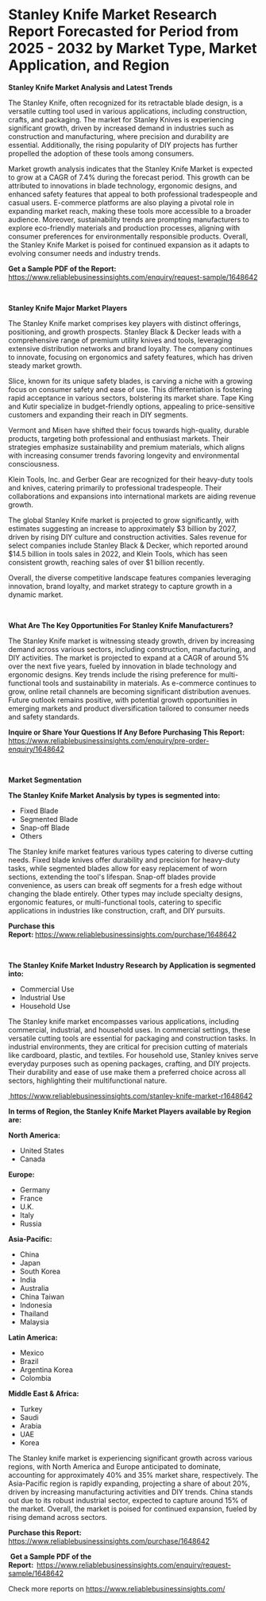 <p><h1>Stanley Knife Market Research Report Forecasted for Period from 2025 -  2032 by Market Type, Market Application, and Region</h1></p><p><strong>Stanley Knife Market Analysis and Latest Trends</strong></p>
<p><p>The Stanley Knife, often recognized for its retractable blade design, is a versatile cutting tool used in various applications, including construction, crafts, and packaging. The market for Stanley Knives is experiencing significant growth, driven by increased demand in industries such as construction and manufacturing, where precision and durability are essential. Additionally, the rising popularity of DIY projects has further propelled the adoption of these tools among consumers.</p><p>Market growth analysis indicates that the Stanley Knife Market is expected to grow at a CAGR of 7.4% during the forecast period. This growth can be attributed to innovations in blade technology, ergonomic designs, and enhanced safety features that appeal to both professional tradespeople and casual users. E-commerce platforms are also playing a pivotal role in expanding market reach, making these tools more accessible to a broader audience. Moreover, sustainability trends are prompting manufacturers to explore eco-friendly materials and production processes, aligning with consumer preferences for environmentally responsible products. Overall, the Stanley Knife Market is poised for continued expansion as it adapts to evolving consumer needs and industry trends.</p></p>
<p><strong>Get a Sample PDF of the Report:&nbsp;</strong> <a href="https://www.reliablebusinessinsights.com/enquiry/request-sample/1648642?utm_campaign=2234&utm_medium=2&utm_source=Github&utm_content=ia&utm_term=07022025&utm_id=stanley-knife">https://www.reliablebusinessinsights.com/enquiry/request-sample/1648642</a></p>
<p>&nbsp;</p>
<p><strong>Stanley Knife Major Market Players</strong></p>
<p><p>The Stanley Knife market comprises key players with distinct offerings, positioning, and growth prospects. Stanley Black & Decker leads with a comprehensive range of premium utility knives and tools, leveraging extensive distribution networks and brand loyalty. The company continues to innovate, focusing on ergonomics and safety features, which has driven steady market growth.</p><p>Slice, known for its unique safety blades, is carving a niche with a growing focus on consumer safety and ease of use. This differentiation is fostering rapid acceptance in various sectors, bolstering its market share. Tape King and Kutir specialize in budget-friendly options, appealing to price-sensitive customers and expanding their reach in DIY segments. </p><p>Vermont and Misen have shifted their focus towards high-quality, durable products, targeting both professional and enthusiast markets. Their strategies emphasize sustainability and premium materials, which aligns with increasing consumer trends favoring longevity and environmental consciousness.</p><p>Klein Tools, Inc. and Gerber Gear are recognized for their heavy-duty tools and knives, catering primarily to professional tradespeople. Their collaborations and expansions into international markets are aiding revenue growth.</p><p>The global Stanley Knife market is projected to grow significantly, with estimates suggesting an increase to approximately $3 billion by 2027, driven by rising DIY culture and construction activities. Sales revenue for select companies include Stanley Black & Decker, which reported around $14.5 billion in tools sales in 2022, and Klein Tools, which has seen consistent growth, reaching sales of over $1 billion recently.</p><p>Overall, the diverse competitive landscape features companies leveraging innovation, brand loyalty, and market strategy to capture growth in a dynamic market.</p></p>
<p>&nbsp;</p>
<p><strong>What Are The Key Opportunities For Stanley Knife Manufacturers?</strong></p>
<p><p>The Stanley Knife market is witnessing steady growth, driven by increasing demand across various sectors, including construction, manufacturing, and DIY activities. The market is projected to expand at a CAGR of around 5% over the next five years, fueled by innovation in blade technology and ergonomic designs. Key trends include the rising preference for multi-functional tools and sustainability in materials. As e-commerce continues to grow, online retail channels are becoming significant distribution avenues. Future outlook remains positive, with potential growth opportunities in emerging markets and product diversification tailored to consumer needs and safety standards.</p></p>
<p><strong>Inquire or Share Your Questions If Any Before Purchasing This Report:</strong> <a href="https://www.reliablebusinessinsights.com/enquiry/pre-order-enquiry/1648642?utm_campaign=2234&utm_medium=2&utm_source=Github&utm_content=ia&utm_term=07022025&utm_id=stanley-knife">https://www.reliablebusinessinsights.com/enquiry/pre-order-enquiry/1648642</a></p>
<p>&nbsp;</p>
<p><strong>Market Segmentation</strong></p>
<p><strong>The Stanley Knife Market Analysis by types is segmented into:</strong></p>
<p><ul><li>Fixed Blade</li><li>Segmented Blade</li><li>Snap-off Blade</li><li>Others</li></ul></p>
<p><p>The Stanley knife market features various types catering to diverse cutting needs. Fixed blade knives offer durability and precision for heavy-duty tasks, while segmented blades allow for easy replacement of worn sections, extending the tool's lifespan. Snap-off blades provide convenience, as users can break off segments for a fresh edge without changing the blade entirely. Other types may include specialty designs, ergonomic features, or multi-functional tools, catering to specific applications in industries like construction, craft, and DIY pursuits.</p></p>
<p><strong>Purchase this Report:&nbsp;</strong><a href="https://www.reliablebusinessinsights.com/purchase/1648642?utm_campaign=2234&utm_medium=2&utm_source=Github&utm_content=ia&utm_term=07022025&utm_id=stanley-knife">https://www.reliablebusinessinsights.com/purchase/1648642</a></p>
<p>&nbsp;</p>
<p><strong>The Stanley Knife Market Industry Research by Application is segmented into:</strong></p>
<p><ul><li>Commercial Use</li><li>Industrial Use</li><li>Household Use</li></ul></p>
<p><p>The Stanley knife market encompasses various applications, including commercial, industrial, and household uses. In commercial settings, these versatile cutting tools are essential for packaging and construction tasks. In industrial environments, they are critical for precision cutting of materials like cardboard, plastic, and textiles. For household use, Stanley knives serve everyday purposes such as opening packages, crafting, and DIY projects. Their durability and ease of use make them a preferred choice across all sectors, highlighting their multifunctional nature.</p></p>
<p><a href="https://www.reliablebusinessinsights.com/stanley-knife-market-r1648642?utm_campaign=2234&utm_medium=2&utm_source=Github&utm_content=ia&utm_term=07022025&utm_id=stanley-knife">&nbsp;https://www.reliablebusinessinsights.com/stanley-knife-market-r1648642</a></p>
<p><strong>In terms of Region, the Stanley Knife Market Players available by Region are:</strong></p>
<p>
    <p> <strong> North America: </strong>
        <ul>
            <li>United States</li>
            <li>Canada</li>
        </ul>
        </p> 
    <p> <strong> Europe: </strong>
        <ul>
            <li>Germany</li>
            <li>France</li>
            <li>U.K.</li>
            <li>Italy</li>
            <li>Russia</li>
        </ul>
        </p> 
    <p> <strong> Asia-Pacific: </strong>
        <ul>
            <li>China</li>
            <li>Japan</li>
            <li>South Korea</li>
            <li>India</li>
            <li>Australia</li>
            <li>China Taiwan</li>
            <li>Indonesia</li>
            <li>Thailand</li>
            <li>Malaysia</li>
        </ul>
        </p> 
    <p> <strong> Latin America: </strong>
        <ul>
            <li>Mexico</li>
            <li>Brazil</li>
            <li>Argentina Korea</li>
            <li>Colombia</li>
        </ul>
        </p> 
    <p> <strong> Middle East & Africa: </strong>
        <ul>
            <li>Turkey</li>
            <li>Saudi</li>
            <li>Arabia</li>
            <li>UAE</li>
            <li>Korea</li>
        </ul>
    </p>
    </p>
<p><p>The Stanley knife market is experiencing significant growth across various regions, with North America and Europe anticipated to dominate, accounting for approximately 40% and 35% market share, respectively. The Asia-Pacific region is rapidly expanding, projecting a share of about 20%, driven by increasing manufacturing activities and DIY trends. China stands out due to its robust industrial sector, expected to capture around 15% of the market. Overall, the market is poised for continued expansion, fueled by rising demand across sectors.</p></p>
<p><strong>Purchase this Report: </strong><a href="https://www.reliablebusinessinsights.com/purchase/1648642?utm_campaign=2234&utm_medium=2&utm_source=Github&utm_content=ia&utm_term=07022025&utm_id=stanley-knife">https://www.reliablebusinessinsights.com/purchase/1648642</a></p>
<p>&nbsp;<strong>Get a Sample PDF of the Report:&nbsp;&nbsp;</strong><a href="https://www.reliablebusinessinsights.com/enquiry/request-sample/1648642?utm_campaign=2234&utm_medium=2&utm_source=Github&utm_content=ia&utm_term=07022025&utm_id=stanley-knife">https://www.reliablebusinessinsights.com/enquiry/request-sample/1648642</a></p>
<p><strong></strong></p>
<p>Check more reports on <a href="https://www.reliablebusinessinsights.com/?utm_campaign=2234&utm_medium=2&utm_source=Github&utm_content=ia&utm_term=07022025&utm_id=stanley-knife">https://www.reliablebusinessinsights.com/</a></p>